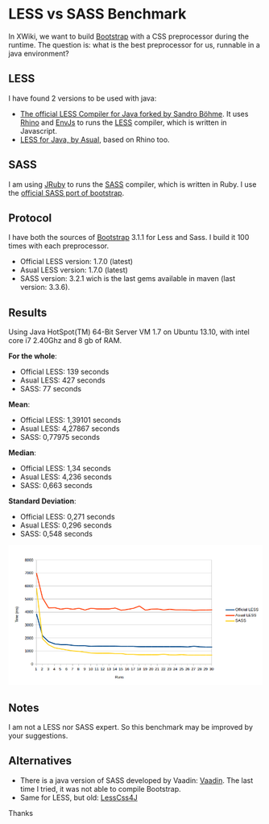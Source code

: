 LESS vs SASS Benchmark
======

In XWiki, we want to build [Bootstrap](http://getbootstrap.com/) with a CSS preprocessor during the runtime. The question is: what is the best preprocessor for us, runnable in a java environment?

LESS
------
I have found 2 versions to be used with java:

* [The official LESS Compiler for Java forked by Sandro Böhme](https://github.com/sandroboehme/lesscss-java). It uses [Rhino](https://developer.mozilla.org/en-US/docs/Mozilla/Projects/Rhino) and [EnvJs](http://www.envjs.com/) to runs the [LESS](http://lesscss.org/) compiler, which is written in Javascript.
* [LESS for Java, by Asual](http://www.asual.com/lesscss/), based on Rhino too.

SASS
-----
I am using [JRuby](http://jruby.org/) to runs the [SASS](http://sass-lang.com/) compiler, which is written in Ruby. I use the [official SASS port of bootstrap](https://github.com/twbs/bootstrap-sass).

Protocol
-----
I have both the sources of [Bootstrap](http://getbootstrap.com/) 3.1.1 for Less and Sass. I build it 100 times with each preprocessor.

* Official LESS version: 1.7.0 (latest)
* Asual LESS version: 1.7.0 (latest)
* SASS version: 3.2.1 wich is the last gems available in maven (last version: 3.3.6).

Results
-----
Using Java HotSpot(TM) 64-Bit Server VM 1.7 on Ubuntu 13.10, with intel core i7 2.40Ghz and 8 gb of RAM.

**For the whole**:

*   Official LESS: 139 seconds
*   Asual LESS: 427 seconds
*   SASS: 77 seconds

**Mean**:

*   Official LESS: 1,39101 seconds
*   Asual LESS: 4,27867 seconds
*   SASS: 0,77975 seconds

**Median**:

*   Official LESS: 1,34 seconds
*   Asual LESS: 4,236 seconds
*   SASS: 0,663 seconds

**Standard Deviation**:

*   Official LESS: 0,271 seconds
*   Asual LESS: 0,296 seconds
*   SASS: 0,548 seconds

![Diagram](https://raw.githubusercontent.com/xwiki-contrib/less-vs-sass-benchmark/master/benchmark.png "Diagram")

Notes
-----
I am not a LESS nor SASS expert. So this benchmark may be improved by your suggestions.

Alternatives
-----
* There is a java version of SASS developed by Vaadin: [Vaadin](https://vaadin.com/blog/-/blogs/state-of-sass-support-in-vaadin-7-today). The last time I tried, it was not able to compile Bootstrap.
* Same for LESS, but old: [LessCss4J](https://github.com/localmatters/lesscss4j)

Thanks
